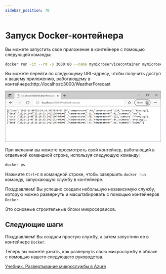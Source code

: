 ```yaml
---
sidebar_position: 70
---
```


Запуск Docker-контейнера
========================

Вы можете запустить свое приложение в контейнере с помощью следующей команды:

```bash
docker run -it --rm -p 3000:80 --name mymicroservicecontainer mymicroservice
```

Вы можете перейти по следующему URL-адресу, чтобы получить доступ к вашему приложению, 
работающему в контейнере:http://localhost:3000/WeatherForecast

![run-docker.png](images/run-docker.png)

При желании вы можете просмотреть свой контейнер, работающий в отдельной командной строке, используя следующую команду:

```bash
docker ps
```

Нажмите `Ctrl+C` в командной строке, чтобы завершить `docker run` команду, запускающую службу в контейнере.

Поздравляем! Вы успешно создали небольшую независимую службу, которую можно развернуть
и масштабировать с помощью контейнеров `Docker`.

Это основные строительные блоки микросервисов.


Следующие шаги
--------------

Поздравляем! Вы создали простую службу, а затем запустили ее в контейнере `Docker`.

Теперь вы можете узнать, как развернуть свою микрослужбу в облаке с помощью нашего следующего руководства.

[Учебник. Развертывание микрослужбы в Azure][learn-deploy]

[learn-deploy]: https://dotnet.microsoft.com/en-us/learn/aspnet/deploy-microservice-tutorial/intro

